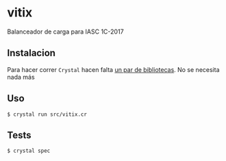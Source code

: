 # vitix
Balanceador de carga para IASC 1C-2017

## Instalacion
Para hacer correr `Crystal` hacen falta [un par de bibliotecas](https://github.com/crystal-lang/crystal/wiki/All-required-libraries).
No se necesita nada más

## Uso
`$ crystal run src/vitix.cr`

## Tests
`$ crystal spec`
